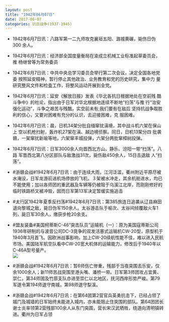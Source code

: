 ```yaml
---
layout: post
title: "1942年06月07日"
date: 2017-06-07
categories: 抗日战争(1937-1945)
---
```


<meta name="referrer" content="no-referrer" />

- 1942年6月7日讯：八路军第一二九师攻克襄垣五阳、潞城黄碾，毙伤日伪300 余人。 

- 1942年6月7日讯：经济部全国度量衡局在渝成立机械工业标准起草委员会，推 杨继曾等为常务委员 

- 1942年6月7日讯：中共中央总学习委员会举行第二次会议，决定全国各地党委 按照延安精神，暂行停止其他政治、业务教育和党的历史研究，集中力 量研究整风文件和检査工作，将整风运动开展到全党。 

- 1942年6月7日讯：延安《解放日报》发表《华北各抗日根据地处在空前残 酷斗争中》的社论，指出由于日军对华北根据地连续不断地“扫荡”与推 行“治安强化运动”，斗争之艰苦与残酷，实空前未有;我们要有在敌后 坚持抗战争取胜利的信心，又要对困难有充分的认识，去迎接困难，克 服困难。 

- 1942年6月7日讯：晨，日机34架分批自缅窜扰滇境，其中战斗机六架在保山上 空以机枪扫射，轰炸机27架在滇、越边境侦察。同日，日机13架分四 批袭赣，一架窜扰新喻等地，六架窜丰城投弹，六架分两批窜樟树投弹。 

- 1942年6月7日讯：日军3000余人向晋西北方山、静乐、汾阳一带“扫荡”。八路 军晋西北第八分区部队与敌激战31次，毙伤敌450余人，15日击退敌 人“扫荡”。 

- #浙赣会战#1942年6月7日讯：由于连续大雨，江河泛滥，衢州附近平原尽被水淹没，日军龙游前进机场停放的飞机，３架被水冲走，其余机舱进水，均已不能使用；加以各师团的重武器及车辆等仍被阻于乌溪江北岸，而刚刚修好的临时铁路桥又被冲毁，因而日军第13军决定暂缓实施追击 

- #太行区1942年夏季反扫荡#1942年6月7日讯：第385旅连日追袭从辽县麻田退向黎城之敌，毙日伪军150余人。太谷游击队于榆次、太谷间倾覆敌火车1列，毙日军30余人，缴获步枪20余支。 

- #盟友装备#美国柯蒂斯C-46“突击队员”运输机（一）：原为美国寇蒂斯公司1936年研制的与波音公司DC-3竞争的双发活塞式运输机CW-20型，原型机于1940年3月首飞。因欧洲战事影响，加上CW-20续航性能不佳，难以进入民航市场。美国陆军航空队看中CW-20宽大机体的运输能力，修改后于1940年以C-46A型号量产。 <br/><img src="https://wx3.sinaimg.cn/large/aca367d8ly1fgceokivwcj20go0xeq88.jpg" />

- #浙赣会战#1942年6月7日讯：暂6师伤亡惨重，残部于当夜突围去乐安，仅余1000余人；新11师苦战突围至港头嘴、潘桥一带。日军第3师团攻占宜黄、崇仁，第34师团及竹原支队亦进至崇仁以北地区，抚河西岸形势严峻。第79军遂令第194师退守南城，第98师退守梨溪。 

- #浙赣会战#1942年6月7日讯：在第64团第2营官兵英勇抗击下，已经占领了城门及城墙的日军始终未能进入城内，亦未能阻止住突围的部队。第64团团长谢士炎率领第2营残部100余人从东门突围，营长宋汉武牺牲，绕道向清明镇转进。衢州为日军占领 

